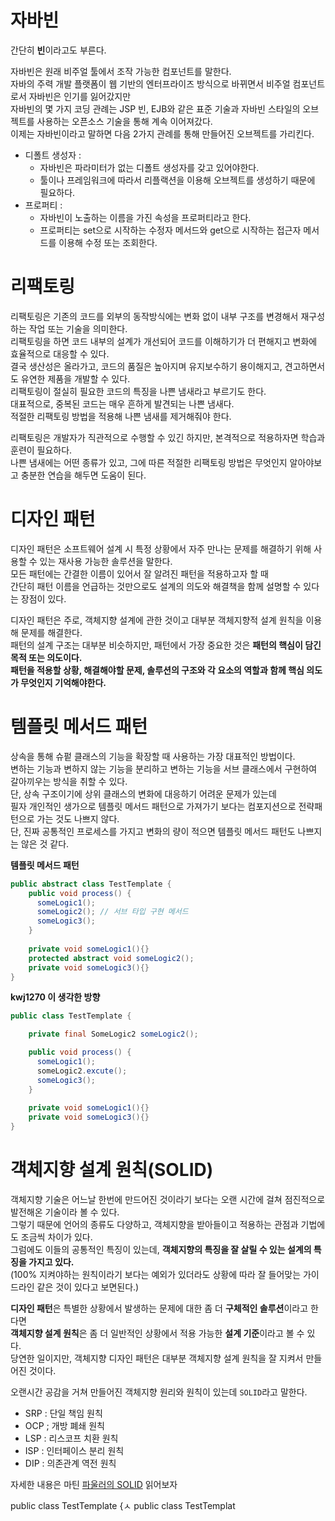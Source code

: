 # 자바빈 
 
간단히 **빈**이라고도 부른다.    
  
자바빈은 원래 비주얼 툴에서 조작 가능한 컴포넌트를 말한다.  
자바의 주력 개발 플랫폼이 웹 기반의 엔터프라이즈 방식으로 바뀌면서 비주얼 컴포넌트로서 자바빈은 인기를 잃어갔지만     
자바빈의 몇 가지 코딩 관례는 JSP 빈, EJB와 같은 표준 기술과 자바빈 스타일의 오브젝트를 사용하는 오픈소스 기술을 통해 계속 이어져갔다.   
이제는 자바빈이라고 말하면 다음 2가지 관례를 통해 만들어진 오브젝트를 가리킨다.    

* 디폴트 생성자 :  
    * 자바빈은 파라미터가 없는 디폴트 생성자를 갖고 있어야한다.    
    * 툴이나 프레임워크에 따라서 리플랙션을 이용해 오브젝트를 생성하기 때문에 필요하다.     
* 프로퍼티 : 
    * 자바빈이 노출하는 이름을 가진 속성을 프로퍼티라고 한다.  
    * 프로퍼티는 set으로 시작하는 수정자 메서드와 get으로 시작하는 접근자 메서드를 이용해 수정 또는 조회한다.     
 
# 리팩토링   
리팩토링은 기존의 코드를 외부의 동작방식에는 변화 없이 내부 구조를 변경해서 재구성하는 작업 또는 기술을 의미한다.      
리팩토링을 하면 코드 내부의 설계가 개선되어 코드를 이해하기가 더 편해지고 변화에 효율적으로 대응할 수 있다.         
결국 생산성은 올라가고, 코드의 품질은 높아지며 유지보수하기 용이해지고, 견고하면서도 유연한 제품을 개발할 수 있다.     
리팩토링이 절실히 필요한 코드의 특징을 나쁜 냄새라고 부르기도 한다.     
대표적으로, 중복된 코드는 매우 흔하게 발견되는 나쁜 냄새다.      
적절한 리팩토링 방법을 적용해 나쁜 냄새를 제거해줘야 한다.    
 
리팩토링은 개발자가 직관적으로 수행할 수 있긴 하지만, 본격적으로 적용하자면 학습과 훈련이 필요하다.       
나쁜 냄새에는 어떤 종류가 있고, 그에 따른 적절한 리팩토링 방법은 무엇인지 알아야보고 충분한 연습을 해두면 도움이 된다.   

# 디자인 패턴 

디자인 패턴은 소프트웨어 설계 시 특정 상황에서 자주 만나는 문제를 해결하기 위해 사용할 수 있는 재사용 가능한 솔루션을 말한다.     
모든 패턴에는 간결한 이름이 있어서 잘 알려진 패턴을 적용하고자 할 때     
간단히 패턴 이름을 언급하는 것만으로도 설계의 의도와 해결책을 함께 설명할 수 있다는 장점이 있다.   
  
디자인 패턴은 주로, 객체지향 설계에 관한 것이고 대부분 객체지향적 설계 원칙을 이용해 문제를 해결한다.      
패턴의 설계 구조는 대부분 비슷하지만, 패턴에서 가장 중요한 것은 **패턴의 핵심이 담긴 목적 또는 의도이다.**    
**패턴을 적용할 상황, 해결해야할 문제, 솔루션의 구조와 각 요소의 역할과 함께 핵심 의도가 무엇인지 기억해야한다.**     

# 템플릿 메서드 패턴 
   
상속을 통해 슈펕 클래스의 기능을 확장할 때 사용하는 가장 대표적인 방법이다.     
변하는 기능과 변하지 않는 기능을 분리하고 변하는 기능을 서브 클래스에서 구현하여 갈아끼우는 방식을 취할 수 있다.    
단, 상속 구조이기에 상위 클래스의 변화에 대응하기 어려운 문제가 있는데   
필자 개인적인 생가으로 템플릿 메서드 패턴으로 가져가기 보다는 컴포지션으로 전략패턴으로 가는 것도 나쁘지 않다.     
단, 진짜 공통적인 프로세스를 가지고 변화의 량이 적으면 템플릿 메서드 패턴도 나쁘지는 않은 것 같다.    

**템플릿 메서드 패턴**
```java
public abstract class TestTemplate {
    public void process() {
      someLogic1();   
      someLogic2(); // 서브 타입 구현 메서드 
      someLogic3();   
    }
    
    private void someLogic1(){}  
    protected abstract void someLogic2();
    private void someLogic3(){} 
}
```

**kwj1270 이 생각한 방향**
```java
public class TestTemplate {

    private final SomeLogic2 someLogic2();

    public void process() {
      someLogic1();   
      someLogic2.excute(); 
      someLogic3();   
    }
    
    private void someLogic1(){}  
    private void someLogic3(){} 
}
```

# 객체지향 설계 원칙(SOLID)  
 
객체지향 기술은 어느날 한번에 만드어진 것이라기 보다는 오랜 시간에 걸쳐 점진적으로 발전해온 기술이라 볼 수 있다.    
그렇기 때문에 언어의 종류도 다양하고, 객체지향을 받아들이고 적용하는 관점과 기법에도 조금씩 차이가 있다.      
그럼에도 이들의 공통적인 특징이 있는데, **객체지향의 특징을 잘 살릴 수 있는 설계의 특징을 가지고 있다.**      
(100% 지켜야하는 원칙이라기 보다는 예외가 있더라도 상황에 따라 잘 들어맞는 가이드라인 같은 것이 있다고 보면된다.)     


**디자인 패턴**은 특별한 상황에서 발생하는 문제에 대한 좀 더 **구체적인 솔루션**이라고 한다면        
**객체지향 설계 원칙**은 좀 더 일반적인 상황에서 적용 가능한 **설계 기준**이라고 볼 수 있다.        
당연한 일이지만, 객체지향 디자인 패턴은 대부분 객체지향 설계 원칙을 잘 지켜서 만들어진 것이다.   

오랜시간 공감을 거쳐 만들어진 객체지향 원리와 원칙이 있는데 `SOLID`라고 말한다.   
 
* SRP : 단일 책임 원칙    
* OCP ; 개방 폐쇄 원칙  
* LSP : 리스코프 치환 원칙   
* ISP : 인터페이스 분리 원칙  
* DIP : 의존관계 역전 원칙   
 
자세한 내용은 마틴 [파울러의 SOLID](http://butunclebob.com/ArticleS.UncleBob.PrinciplesOfOod) 읽어보자 





public class TestTemplate {ㅅ
public class TestTemplat
